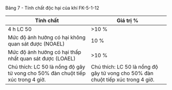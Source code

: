 Bảng 7 - Tính chất độc hại của khí FK-5-1-12

| Tính chất                                                                       | Giá trị %                                                                       |
|---------------------------------------------------------------------------------|---------------------------------------------------------------------------------|
| 4 h LC 50                                                                       | >10 %                                                                           |
| Mức độ ảnh hưởng có hại không quan sát được (NOAEL)                             | 10 %                                                                            |
| Mức độ ảnh hưởng có hại thấp nhất quan sát được (LOAEL)                         | >10 %                                                                           |
| Chú thích: LC 50 là nồng độ gây tử vong cho 50% đàn chuột tiếp xúc trong 4 giờ. | Chú thích: LC 50 là nồng độ gây tử vong cho 50% đàn chuột tiếp xúc trong 4 giờ. |